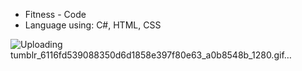 
<!---
TanfuuLu/TanfuuLu is a ✨ special ✨ repository because its `README.md` (this file) appears on your GitHub profile.
You can click the Preview link to take a look at your changes.
--->

- Fitness - Code
- Language using: C#, HTML, CSS

![Uploading tumblr_6116fd539088350d6d1858e397f80e63_a0b8548b_1280.gif…]()
